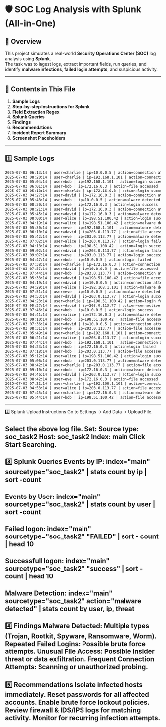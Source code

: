 # 🛡️ SOC Log Analysis with Splunk (All-in-One)

## 📌 Overview
This project simulates a real-world **Security Operations Center (SOC)** log analysis using **Splunk**.  
The task was to ingest logs, extract important fields, run queries, and identify **malware infections**, **failed login attempts**, and suspicious activity.

---

## 📂 Contents in This File
1. **Sample Logs**  
2. **Step-by-step Instructions for Splunk**  
3. **Field Extraction Regex**  
4. **Splunk Queries**  
5. **Findings**  
6. **Recommendations**  
7. **Incident Report Summary**  
8. **Screenshot Placeholders**

---

## 1️⃣ Sample Logs
```txt
2025-07-03 06:13:14 | user=charlie | ip=10.0.0.5 | action=connection attempt
2025-07-03 08:20:14 | user=charlie | ip=192.168.1.101 | action=connection attempt
2025-07-03 05:04:14 | user=bob | ip=192.168.1.101 | action=login success
2025-07-03 06:01:14 | user=bob | ip=172.16.0.3 | action=file accessed
2025-07-03 05:18:14 | user=charlie | ip=172.16.0.3 | action=login success
2025-07-03 04:27:14 | user=david | ip=172.16.0.3 | action=connection attempt
2025-07-03 05:48:14 | user=bob | ip=10.0.0.5 | action=malware detected | threat=Trojan Detected
2025-07-03 08:30:14 | user=eve | ip=172.16.0.3 | action=login success
2025-07-03 08:21:14 | user=david | ip=172.16.0.3 | action=connection attempt
2025-07-03 05:45:14 | user=david | ip=172.16.0.3 | action=malware detected | threat=Trojan Detected
2025-07-03 08:00:14 | user=alice | ip=198.51.100.42 | action=login success
2025-07-03 04:19:14 | user=alice | ip=198.51.100.42 | action=malware detected | threat=Rootkit Signature
2025-07-03 05:30:14 | user=eve | ip=192.168.1.101 | action=malware detected | threat=Trojan Detected
2025-07-03 06:10:14 | user=david | ip=203.0.113.77 | action=file accessed
2025-07-03 05:42:14 | user=eve | ip=203.0.113.77 | action=malware detected | threat=Trojan Detected
2025-07-03 07:02:14 | user=alice | ip=203.0.113.77 | action=login failed
2025-07-03 04:18:14 | user=bob | ip=198.51.100.42 | action=login success
2025-07-03 09:02:14 | user=david | ip=203.0.113.77 | action=login failed
2025-07-03 09:07:14 | user=eve | ip=203.0.113.77 | action=login success
2025-07-03 04:47:14 | user=bob | ip=10.0.0.5 | action=login failed
2025-07-03 07:38:14 | user=charlie | ip=172.16.0.3 | action=connection attempt
2025-07-03 07:57:14 | user=david | ip=10.0.0.5 | action=file accessed
2025-07-03 07:44:14 | user=bob | ip=203.0.113.77 | action=connection attempt
2025-07-03 05:33:14 | user=david | ip=198.51.100.42 | action=file accessed
2025-07-03 04:19:14 | user=david | ip=10.0.0.5 | action=connection attempt
2025-07-03 04:29:14 | user=alice | ip=192.168.1.101 | action=malware detected | threat=Trojan Detected
2025-07-03 07:51:14 | user=eve | ip=10.0.0.5 | action=malware detected | threat=Rootkit Signature
2025-07-03 04:53:14 | user=david | ip=203.0.113.77 | action=login success
2025-07-03 04:23:14 | user=charlie | ip=198.51.100.42 | action=login failed
2025-07-03 05:27:14 | user=david | ip=203.0.113.77 | action=connection attempt
2025-07-03 07:46:14 | user=bob | ip=10.0.0.5 | action=login success
2025-07-03 04:41:14 | user=alice | ip=172.16.0.3 | action=malware detected | threat=Spyware Alert
2025-07-03 09:10:14 | user=bob | ip=198.51.100.42 | action=file accessed
2025-07-03 07:36:14 | user=david | ip=10.0.0.5 | action=connection attempt
2025-07-03 08:31:14 | user=eve | ip=203.0.113.77 | action=file accessed
2025-07-03 05:49:14 | user=charlie | ip=192.168.1.101 | action=connection attempt
2025-07-03 06:21:14 | user=alice | ip=203.0.113.77 | action=login success
2025-07-03 07:44:14 | user=bob | ip=192.168.1.101 | action=connection attempt
2025-07-03 04:23:14 | user=bob | ip=172.16.0.3 | action=login failed
2025-07-03 07:18:14 | user=bob | ip=203.0.113.77 | action=file accessed
2025-07-03 05:12:14 | user=alice | ip=198.51.100.42 | action=login success
2025-07-03 05:06:14 | user=bob | ip=203.0.113.77 | action=malware detected | threat=Worm Infection Attempt
2025-07-03 08:42:14 | user=charlie | ip=203.0.113.77 | action=file accessed
2025-07-03 09:10:14 | user=bob | ip=172.16.0.3 | action=malware detected | threat=Ransomware Behavior
2025-07-03 04:46:14 | user=david | ip=203.0.113.77 | action=login success
2025-07-03 08:42:14 | user=eve | ip=172.16.0.3 | action=file accessed
2025-07-03 07:22:14 | user=charlie | ip=192.168.1.101 | action=connection attempt
2025-07-03 04:53:14 | user=alice | ip=203.0.113.77 | action=file accessed
2025-07-03 07:45:14 | user=charlie | ip=172.16.0.3 | action=malware detected | threat=Trojan Detected
2025-07-03 05:44:14 | user=bob | ip=198.51.100.42 | action=file accessed
```
---------------------------------------------------------------------------------------
2️⃣ Splunk Upload Instructions
Go to Settings → Add Data → Upload File.

Select the above log file.
Set:
Source type: soc_task2
Host: soc_task2
Index: main
Click Start Searching.
---------------------------------------------------------------------------------------

3️⃣ Splunk Queries
Events by IP:
index="main" sourcetype="soc_task2"
| stats count by ip
| sort -count
---------------------------------------------------------------------------------------

Events by User:
index="main" sourcetype="soc_task2"
| stats count by user
| sort -count
---------------------------------------------------------------------------------------

Failed logon:
index="main" sourcetype="soc_task2" "FAILED" | sort - count | head 10
---------------------------------------------------------------------------------------

Successfull logon:
index="main" sourcetype="soc_task2" "success" | sort - count | head 10
---------------------------------------------------------------------------------------

Malware Detection:
index="main" sourcetype="soc_task2" action="malware detected"
| stats count by user, ip, threat
---------------------------------------------------------------------------------------

4️⃣ Findings
Malware Detected: Multiple types (Trojan, Rootkit, Spyware, Ransomware, Worm).
Repeated Failed Logins: Possible brute force attempts.
Unusual File Access: Possible insider threat or data exfiltration.
Frequent Connection Attempts: Scanning or unauthorized probing.
---------------------------------------------------------------------------------------

5️⃣ Recommendations
Isolate infected hosts immediately.
Reset passwords for all affected accounts.
Enable brute force lockout policies.
Review firewall & IDS/IPS logs for matching activity.
Monitor for recurring infection attempts.
---------------------------------------------------------------------------------------

